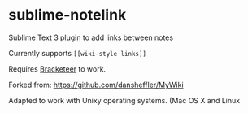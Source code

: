 # sublime-notelink

Sublime Text 3 plugin to add links between notes

Currently supports `[[wiki-style links]]`

Requires [Bracketeer](https://github.com/colinta/SublimeBracketeer) to work.

Forked from: https://github.com/dansheffler/MyWiki

Adapted to work with Unixy operating systems. (Mac OS X and Linux
